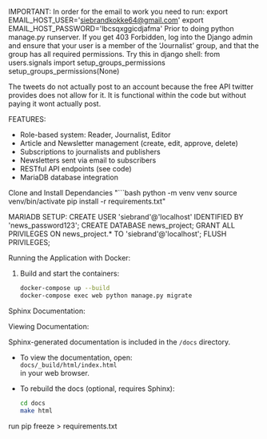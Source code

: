 IMPORTANT:
In order for the email to work you need to run:
export EMAIL_HOST_USER='siebrandkokke64@gmail.com'
export EMAIL_HOST_PASSWORD='lbcsqxggicdjafma'
Prior to doing python manage.py runserver.
If you get 403 Forbidden, log into the Django admin and ensure that your user is a member of the ‘Journalist’ group, and that the group has all required permissions.
Try this in django shell:
from users.signals import setup_groups_permissions
setup_groups_permissions(None)

The tweets do not actually post to an account because the free API twitter provides does not allow for it.
It is functional within the code but without paying it wont actually post. 

FEATURES:
- Role-based system: Reader, Journalist, Editor
- Article and Newsletter management (create, edit, approve, delete)
- Subscriptions to journalists and publishers
- Newsletters sent via email to subscribers
- RESTful API endpoints (see code)
- MariaDB database integration

Clone and Install Dependancies
    "```bash
    python -m venv venv
    source venv/bin/activate
    pip install -r requirements.txt"

MARIADB SETUP:
CREATE USER 'siebrand'@'localhost' IDENTIFIED BY 'news_password123';
CREATE DATABASE news_project;
GRANT ALL PRIVILEGES ON news_project.* TO 'siebrand'@'localhost';
FLUSH PRIVILEGES;

Running the Application with Docker:

1. Build and start the containers:
   ```bash
   docker-compose up --build
   docker-compose exec web python manage.py migrate

Sphinx Documentation:

Viewing Documentation:

Sphinx-generated documentation is included in the `/docs` directory.

- To view the documentation, open:  
  `docs/_build/html/index.html`  
  in your web browser.

- To rebuild the docs (optional, requires Sphinx):
   ```bash
   cd docs
   make html

run pip freeze > requirements.txt